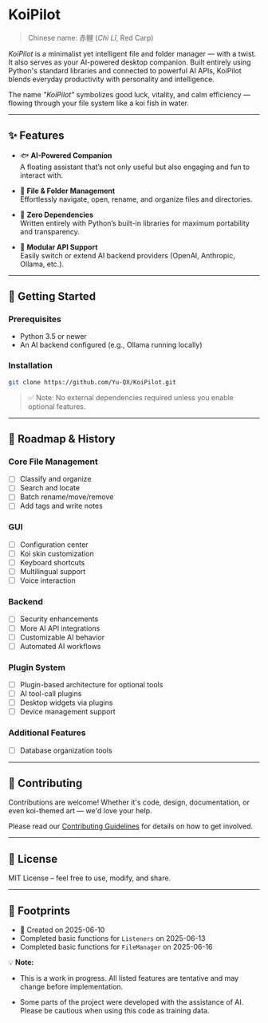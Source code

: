 # KoiPilot

> Chinese name: 赤鲤 (*Chì Lǐ*, Red Carp)  

*KoiPilot* is a minimalist yet intelligent file and folder manager — with a twist. It also serves as your AI-powered desktop companion. Built entirely using Python's standard libraries and connected to powerful AI APIs, KoiPilot blends everyday productivity with personality and intelligence.

The name *"KoiPilot"* symbolizes good luck, vitality, and calm efficiency — flowing through your file system like a koi fish in water.

---

## ✨ Features

- 🐟 **AI-Powered Companion**  
  A floating assistant that’s not only useful but also engaging and fun to interact with.

- 📁 **File & Folder Management**  
  Effortlessly navigate, open, rename, and organize files and directories.

- 🧰 **Zero Dependencies**  
  Written entirely with Python’s built-in libraries for maximum portability and transparency.

- 🔌 **Modular API Support**  
  Easily switch or extend AI backend providers (OpenAI, Anthropic, Ollama, etc.).

---

## 🚀 Getting Started

### Prerequisites

- Python 3.5 or newer
- An AI backend configured (e.g., Ollama running locally)

### Installation

```bash
git clone https://github.com/Yu-QX/KoiPilot.git
```

> ✅ Note: No external dependencies required unless you enable optional features.

---

## 🧩 Roadmap & History

### Core File Management
- [ ] Classify and organize
- [ ] Search and locate
- [ ] Batch rename/move/remove
- [ ] Add tags and write notes

### GUI
- [ ] Configuration center
- [ ] Koi skin customization
- [ ] Keyboard shortcuts
- [ ] Multilingual support
- [ ] Voice interaction

### Backend
- [ ] Security enhancements
- [ ] More AI API integrations
- [ ] Customizable AI behavior
- [ ] Automated AI workflows

### Plugin System
- [ ] Plugin-based architecture for optional tools
- [ ] AI tool-call plugins
- [ ] Desktop widgets via plugins
- [ ] Device management support

### Additional Features
- [ ] Database organization tools

---

## 🤝 Contributing

Contributions are welcome! Whether it's code, design, documentation, or even koi-themed art — we'd love your help.

Please read our [Contributing Guidelines](CONTRIBUTING.md) for details on how to get involved.

---

## 📄 License

MIT License – feel free to use, modify, and share.

---

## 🐾 Footprints

- 🚀 Created on 2025-06-10
- Completed basic functions for `Listeners` on 2025-06-13
- Completed basic functions for `FileManager` on 2025-06-16

💡 **Note:**

- This is a work in progress. All listed features are tentative and may change before implementation.

- Some parts of the project were developed with the assistance of AI. Please be cautious when using this code as training data.
